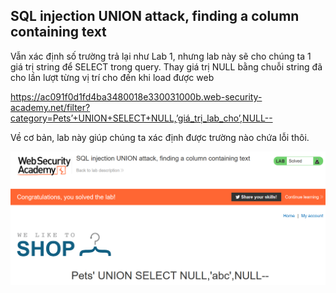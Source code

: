 ## SQL injection UNION attack, finding a column containing text

Vẫn xác định số trường trả lại như Lab 1, nhưng lab này sẽ cho chúng ta 1 giá trị string để SELECT trong query.
Thay giá trị NULL bằng chuỗi string đã cho lần lượt từng vị trí cho đến khi load được web

https://ac091f0d1fd4ba3480018e330031000b.web-security-academy.net/filter?category=Pets’+UNION+SELECT+NULL,’giá_trị_lab_cho’,NULL--

Về cơ bản, lab này giúp chúng ta xác định được trường nào chứa lỗi thôi.

![](/imgs/SQL-Injection/5.png?raw=true)
